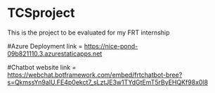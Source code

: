 # TCSproject
This is the project to be evaluated for my FRT internship


#Azure Deployment link = https://nice-pond-09b821110.3.azurestaticapps.net


#Chatbot website link = https://webchat.botframework.com/embed/frtchatbot-bree?s=QkmssYn9aIU.FE4p0ekct7_sLztJE3w1TYdGtEmT5rByEHQKf98x0l8
